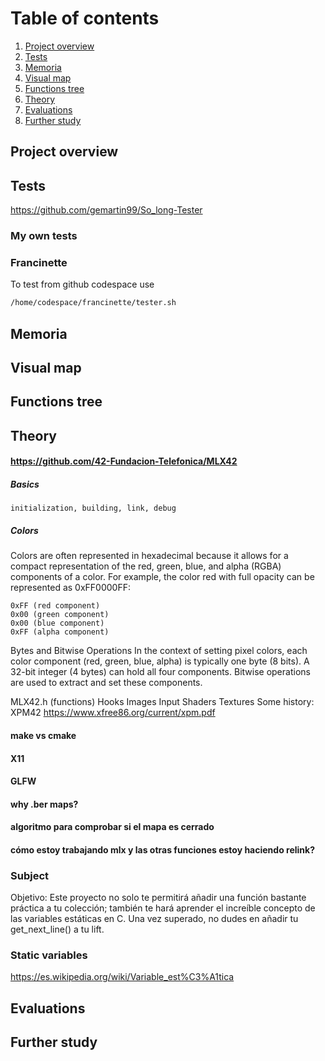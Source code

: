 # Table of contents
1. [Project overview](#project-overview)
2. [Tests](#tests)
3. [Memoria](#memoria)
4. [Visual map](#visual-map)
5. [Functions tree](#functions-tree)
6. [Theory](#theory)
7. [Evaluations](#evaluations)
8. [Further study](#further-study)

## Project overview
## Tests
https://github.com/gemartin99/So_long-Tester
### My own tests
### Francinette
To test from github codespace use
```bash
/home/codespace/francinette/tester.sh
```
## Memoria
## Visual map
## Functions tree
## Theory
#### https://github.com/42-Fundacion-Telefonica/MLX42
##### Basics
    initialization, building, link, debug
##### Colors
Colors are often represented in hexadecimal because it allows for a compact representation of the red, green, blue, and alpha (RGBA) components of a color. For example, the color red with full opacity can be represented as 0xFF0000FF:

    0xFF (red component)
    0x00 (green component)
    0x00 (blue component)
    0xFF (alpha component)
Bytes and Bitwise Operations
In the context of setting pixel colors, each color component (red, green, blue, alpha) is typically one byte (8 bits). A 32-bit integer (4 bytes) can hold all four components. Bitwise operations are used to extract and set these components.

MLX42.h (functions)
Hooks
Images
Input
Shaders
Textures
Some history: XPM42
https://www.xfree86.org/current/xpm.pdf


#### make vs cmake

#### X11

#### GLFW

#### why .ber maps?

#### algoritmo para comprobar si el mapa es cerrado

#### cómo estoy trabajando mlx y las otras funciones estoy haciendo relink? 

### Subject
Objetivo: Este proyecto no solo te permitirá añadir una función bastante práctica a tu colección;
también te hará aprender el increíble concepto de las variables estáticas en C.
Una vez superado, no dudes en añadir tu get_next_line() a tu lift.
### Static variables
https://es.wikipedia.org/wiki/Variable_est%C3%A1tica
## Evaluations
## Further study





